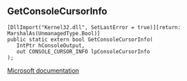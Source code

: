 ## GetConsoleCursorInfo

```
[DllImport("Kernel32.dll", SetLastError = true)][return: MarshalAs(UnmanagedType.Bool)]
public static extern bool GetConsoleCursorInfo(
   IntPtr hConsoleOutput,
   out CONSOLE_CURSOR_INFO lpConsoleCursorInfo
);
```

[Microsoft documentation](https://docs.microsoft.com/en-us/windows/console/getconsolecursorinfo)
